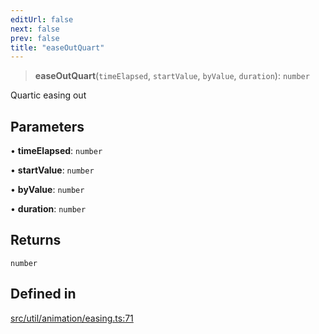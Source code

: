 ```yaml
---
editUrl: false
next: false
prev: false
title: "easeOutQuart"
---
```


> **easeOutQuart**(`timeElapsed`, `startValue`, `byValue`, `duration`): `number`

Quartic easing out

## Parameters

• **timeElapsed**: `number`

• **startValue**: `number`

• **byValue**: `number`

• **duration**: `number`

## Returns

`number`

## Defined in

[src/util/animation/easing.ts:71](https://github.com/fabricjs/fabric.js/blob/8748628df7e9de00ba77413bfc3ad9e9fe9d4f30/src/util/animation/easing.ts#L71)
